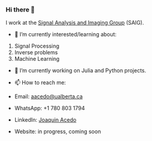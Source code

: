### Hi there 👋 

I work at the [Signal Analysis and Imaging Group](https://duckduckgo.com) (SAIG).

- 🌱 I’m currently interested/learning about:

1. Signal Processing
2. Inverse problems
3. Machine Learning

- 🔭 I’m currently working on Julia and Python projects.

- 📫 How to reach me:
- Email: aacedo@ualberta.ca
- WhatsApp: +1 780 803 1794
- LinkedIn: [Joaquin Acedo](https://www.linkedin.com/in/joaqu%C3%ADn-acedo-45616817a/)
- Website: in progress, coming soon



<!--
**joaquin-17/joaquin-17** is a ✨ _special_ ✨ repository because its `README.md` (this file) appears on your GitHub profile.

Here are some ideas to get you started:

- 🌱 I’m currently learning ...
- 👯 I’m looking to collaborate on ...
- 🤔 I’m looking for help with ...
- 💬 Ask me about ...
- 😄 Pronouns: ...
- ⚡ Fun fact: ...
-->
